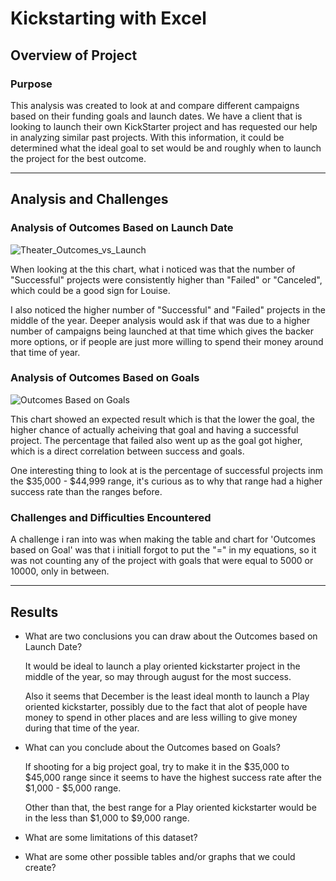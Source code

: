 # Kickstarting with Excel

## Overview of Project

  ### Purpose
  This analysis was created to look at and compare different campaigns based on their funding goals and launch dates. We     have a client that is looking to launch their own KickStarter project and has requested our help in analyzing similar       past projects. With this information, it could be determined what the ideal goal to set would be and roughly when to       launch the project for the best outcome. 

---

## Analysis and Challenges

  ###  Analysis of Outcomes Based on Launch Date
  
  ![Theater_Outcomes_vs_Launch](https://user-images.githubusercontent.com/60283799/169141513-29d44ace-e919-468b-b3de-b1d5530f8f3e.png)


  When looking at the this chart, what i noticed was that the number of "Successful" projects were consistently higher       than "Failed" or "Canceled", which could be a good sign for Louise. 
  
  I also noticed the higher number of "Successful" and "Failed" projects in the middle of the year. Deeper analysis would     ask if that was due to a higher number of campaigns being launched at that time which gives the backer more options, or     if people are just more willing to spend their money around that time of year. 

  ### Analysis of Outcomes Based on Goals

![Outcomes Based on Goals](https://user-images.githubusercontent.com/60283799/169143894-d9323164-264d-4221-a47a-1a54b4c1ead9.png)
  
  This chart showed an expected result which is that the lower the goal, the higher chance of actually acheiving that goal
  and having a successful project. The percentage that failed also went up as the goal got higher, which is a direct
  correlation between success and goals. 
  
  One interesting thing to look at is the percentage of successful projects inm the $35,000 - $44,999 range, it's curious 
  as to why that range had a higher success rate than the ranges before. 

  ### Challenges and Difficulties Encountered
  
  A challenge i ran into was when making the table and chart for 'Outcomes based on Goal' was that i initiall forgot to 
  put the "=" in my equations, so it was not counting any of the project with goals that were equal to 5000 or 10000, only
  in between. 
 
  
---

## Results

  - What are two conclusions you can draw about the Outcomes based on Launch Date?
  
    It would be ideal to launch a play oriented kickstarter project in the middle of the year, so may through august for       the most success.
  
    Also it seems that December is the least ideal month to launch a Play oriented kickstarter, possibly due to the fact
    that alot of people have money to spend in other places and are less willing to give money during that time of the         year. 

  - What can you conclude about the Outcomes based on Goals?
  
    If shooting for a big project goal, try to make it in the $35,000 to $45,000 range since it seems to have the highest 
    success rate after the $1,000 - $5,000 range. 
  
    Other than that, the best range for a Play oriented kickstarter would be in the less than $1,000 to $9,000 range. 

  - What are some limitations of this dataset?

  - What are some other possible tables and/or graphs that we could create?
